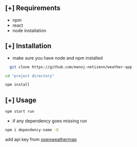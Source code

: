 ## [+] Requirements

- npm
- react
- node installation

## [+] Installation

- make sure you have node and npm installed

```bash
  git clone https://github.com/manoj-netizenn/weather-app
```

```bash
cd "project directory"
```

```bash
npm install
```

## [+] Usage

```bash
npm start run
```
- if any dependency goes missing run

```bash
npm i dependency-name -D
```

add api key from <a href="https://openweathermap.org/">openweathermap</a>





